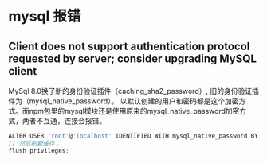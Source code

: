 # mysql 报错

## Client does not support authentication protocol requested by server; consider upgrading MySQL client

MySql 8.0换了新的身份验证插件（caching_sha2_password）, 旧的身份验证插件为（mysql_native_password）。
以默认创建的用户和密码都是这个加密方式。而npm包里的mysql模块还是使用原来的mysql_native_password加密方式，两者不互通，连接会报错。

```js
ALTER USER 'root'@'localhost' IDENTIFIED WITH mysql_native_password BY 'xxx';
// 然后刷新缓存：
flush privileges;
```
